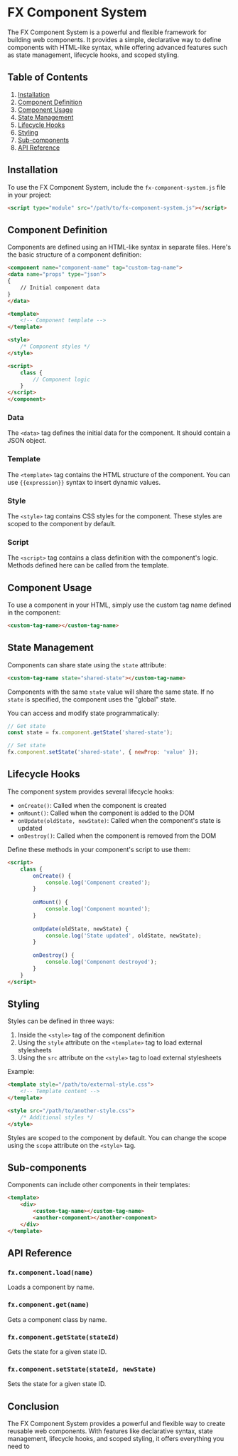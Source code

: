 # FX Component System

The FX Component System is a powerful and flexible framework for building web components. It provides a simple, declarative way to define components with HTML-like syntax, while offering advanced features such as state management, lifecycle hooks, and scoped styling.

## Table of Contents

1. [Installation](#installation)
2. [Component Definition](#component-definition)
3. [Component Usage](#component-usage)
4. [State Management](#state-management)
5. [Lifecycle Hooks](#lifecycle-hooks)
6. [Styling](#styling)
7. [Sub-components](#sub-components)
8. [API Reference](#api-reference)

## Installation

To use the FX Component System, include the `fx-component-system.js` file in your project:

```html
<script type="module" src="/path/to/fx-component-system.js"></script>
```

## Component Definition

Components are defined using an HTML-like syntax in separate files. Here's the basic structure of a component definition:

```html
<component name="component-name" tag="custom-tag-name">
<data name="props" type="json">
{
    // Initial component data
}
</data>

<template>
    <!-- Component template -->
</template>

<style>
    /* Component styles */
</style>

<script>
    class {
        // Component logic
    }
</script>
</component>
```

### Data

The `<data>` tag defines the initial data for the component. It should contain a JSON object.

### Template

The `<template>` tag contains the HTML structure of the component. You can use `{{expression}}` syntax to insert dynamic values.

### Style

The `<style>` tag contains CSS styles for the component. These styles are scoped to the component by default.

### Script

The `<script>` tag contains a class definition with the component's logic. Methods defined here can be called from the template.

## Component Usage

To use a component in your HTML, simply use the custom tag name defined in the component:

```html
<custom-tag-name></custom-tag-name>
```

## State Management

Components can share state using the `state` attribute:

```html
<custom-tag-name state="shared-state"></custom-tag-name>
```

Components with the same `state` value will share the same state. If no `state` is specified, the component uses the "global" state.

You can access and modify state programmatically:

```javascript
// Get state
const state = fx.component.getState('shared-state');

// Set state
fx.component.setState('shared-state', { newProp: 'value' });
```

## Lifecycle Hooks

The component system provides several lifecycle hooks:

- `onCreate()`: Called when the component is created
- `onMount()`: Called when the component is added to the DOM
- `onUpdate(oldState, newState)`: Called when the component's state is updated
- `onDestroy()`: Called when the component is removed from the DOM

Define these methods in your component's script to use them:

```html
<script>
    class {
        onCreate() {
            console.log('Component created');
        }
        
        onMount() {
            console.log('Component mounted');
        }
        
        onUpdate(oldState, newState) {
            console.log('State updated', oldState, newState);
        }
        
        onDestroy() {
            console.log('Component destroyed');
        }
    }
</script>
```

## Styling

Styles can be defined in three ways:

1. Inside the `<style>` tag of the component definition
2. Using the `style` attribute on the `<template>` tag to load external stylesheets
3. Using the `src` attribute on the `<style>` tag to load external stylesheets

Example:

```html
<template style="/path/to/external-style.css">
    <!-- Template content -->
</template>

<style src="/path/to/another-style.css">
    /* Additional styles */
</style>
```

Styles are scoped to the component by default. You can change the scope using the `scope` attribute on the `<style>` tag.

## Sub-components

Components can include other components in their templates:

```html
<template>
    <div>
        <custom-tag-name></custom-tag-name>
        <another-component></another-component>
    </div>
</template>
```

## API Reference

### `fx.component.load(name)`

Loads a component by name.

### `fx.component.get(name)`

Gets a component class by name.

### `fx.component.getState(stateId)`

Gets the state for a given state ID.

### `fx.component.setState(stateId, newState)`

Sets the state for a given state ID.

## Conclusion

The FX Component System provides a powerful and flexible way to create reusable web components. With features like declarative syntax, state management, lifecycle hooks, and scoped styling, it offers everything you need to
